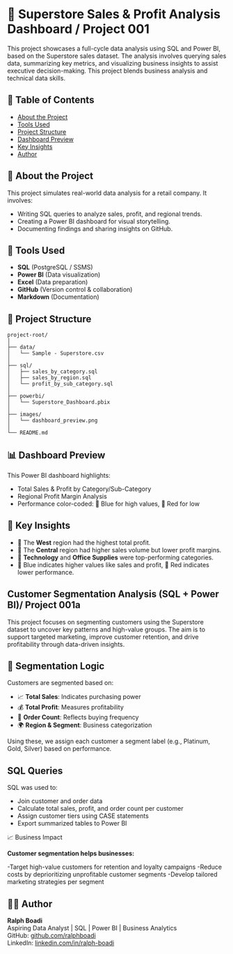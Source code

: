 
# 🛒 Superstore Sales & Profit Analysis Dashboard / Project 001

This project showcases a full-cycle data analysis using SQL and Power BI, based on the Superstore sales dataset. The analysis involves querying sales data, summarizing key metrics, and visualizing business insights to assist executive decision-making. This project blends business analysis and technical data skills. 

## 📂 Table of Contents
- [About the Project](#about-the-project)
- [Tools Used](#tools-used)
- [Project Structure](#project-structure)
- [Dashboard Preview](#dashboard-preview)
- [Key Insights](#key-insights)
- [Author](#author)

## 📌 About the Project

This project simulates real-world data analysis for a retail company. It involves:
- Writing SQL queries to analyze sales, profit, and regional trends.
- Creating a Power BI dashboard for visual storytelling.
- Documenting findings and sharing insights on GitHub.

## 🧰 Tools Used

- **SQL** (PostgreSQL / SSMS)
- **Power BI** (Data visualization)
- **Excel** (Data preparation)
- **GitHub** (Version control & collaboration)
- **Markdown** (Documentation)

## 📁 Project Structure

```
project-root/
│
├── data/
│   └── Sample - Superstore.csv
│
├── sql/
│   ├── sales_by_category.sql
│   ├── sales_by_region.sql
│   └── profit_by_sub_category.sql
│
├── powerbi/
│   └── Superstore_Dashboard.pbix
│
├── images/
│   └── dashboard_preview.png
│
└── README.md
```

## 📊 Dashboard Preview

This Power BI dashboard highlights:
- Total Sales & Profit by Category/Sub-Category
- Regional Profit Margin Analysis
- Performance color-coded: 🔵 Blue for high values, 🔴 Red for low

## 🧠 Key Insights

- 🔹 The **West** region had the highest total profit.
- 🔸 The **Central** region had higher sales volume but lower profit margins.
- 🔹 **Technology** and **Office Supplies** were top-performing categories.
- 🔵 Blue indicates higher values like sales and profit, 🔴 Red indicates lower performance.

## Customer Segmentation Analysis (SQL + Power BI)/ Project 001a
This project focuses on segmenting customers using the Superstore dataset to uncover key patterns and high-value groups. The aim is to support targeted marketing, improve customer retention, and drive profitability through data-driven insights.


## 🧠 Segmentation Logic

Customers are segmented based on:

- 📈 **Total Sales**: Indicates purchasing power  
- 💰 **Total Profit**: Measures profitability  
- 🔁 **Order Count**: Reflects buying frequency  
- 🌍 **Region & Segment**: Business categorization

Using these, we assign each customer a segment label (e.g., Platinum, Gold, Silver) based on performance.

## SQL Queries

SQL was used to:
- Join customer and order data
- Calculate total sales, profit, and order count per customer
- Assign customer tiers using CASE statements
- Export summarized tables to Power BI

📈 Business Impact

**Customer segmentation helps businesses:**

-Target high-value customers for retention and loyalty campaigns
-Reduce costs by deprioritizing unprofitable customer segments
-Develop tailored marketing strategies per segment


## 👨‍💻 Author

**Ralph Boadi**  
Aspiring Data Analyst | SQL | Power BI | Business Analytics  
GitHub: [github.com/ralphboadi](https://github.com/ralphboadi)  
LinkedIn: [linkedin.com/in/ralph-boadi](https://linkedin.com/in/ralph-boadi)
